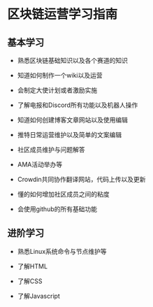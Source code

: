 # 区块链运营学习指南
## 基本学习
* 熟悉区块链基础知识以及各个赛道的知识

* 知道如何制作一个wiki以及运营

* 会制定大使计划或者激励实施

* 了解电报和Discord所有功能以及机器人操作

* 知道如何创建博客文章网站以及使用编辑

* 推特日常运营维护以及简单的文案编辑

* 社区成员维护与问题解答

* AMA活动举办等

* Crowdin共同协作翻译网站，代码上传以及更新

* 懂的如何增加社区成员之间的粘度

* 会使用github的所有基础功能

## 进阶学习

* 熟悉Linux系统命令与节点维护等

* 了解HTML

* 了解CSS

* 了解Javascript

